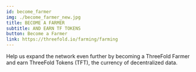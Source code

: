 ```yaml
---
id: become_farmer
img: ./become_farmer_new.jpg
title: BECOME A FARMER
subtitle: AND EARN TF TOKENS
button: Become a Farmer
link: https://threefold.io/farming/farming
---
```


Help us expand the network even further by becoming a ThreeFold Farmer and earn ThreeFold Tokens (TFT), the currency of decentralized data.
